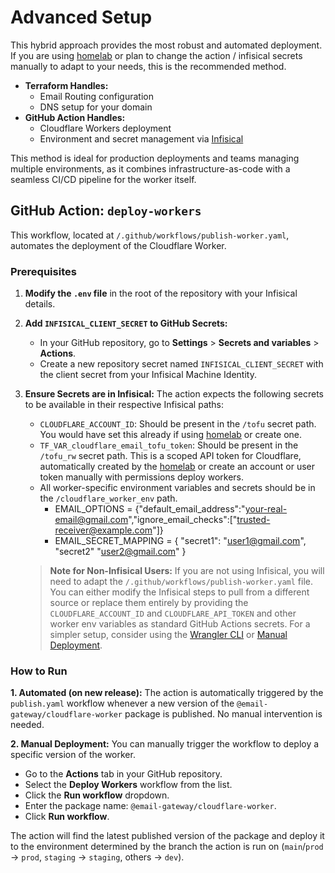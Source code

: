 # Advanced Setup

This hybrid approach provides the most robust and automated deployment. If you are using [homelab](https://github.com/CutTheCrapTech/homelab/) or plan to change the action / infisical secrets manually to adapt to your needs, this is the recommended method.

- **Terraform Handles:**
  - Email Routing configuration
  - DNS setup for your domain
- **GitHub Action Handles:**
  - Cloudflare Workers deployment
  - Environment and secret management via [Infisical](https://infisical.com/)

This method is ideal for production deployments and teams managing multiple environments, as it combines infrastructure-as-code with a seamless CI/CD pipeline for the worker itself.

## GitHub Action: `deploy-workers`

This workflow, located at `/.github/workflows/publish-worker.yaml`, automates the deployment of the Cloudflare Worker.

### **Prerequisites**

1.  **Modify the `.env` file** in the root of the repository with your Infisical details.

2.  **Add `INFISICAL_CLIENT_SECRET` to GitHub Secrets:**
    - In your GitHub repository, go to **Settings** > **Secrets and variables** > **Actions**.
    - Create a new repository secret named `INFISICAL_CLIENT_SECRET` with the client secret from your Infisical Machine Identity.

3.  **Ensure Secrets are in Infisical:** The action expects the following secrets to be available in their respective Infisical paths:
    - `CLOUDFLARE_ACCOUNT_ID`: Should be present in the `/tofu` secret path. You would have set this already if using [homelab](https://github.com/CutTheCrapTech/homelab/tree/main/tofu/cloudflare/account-tokens) or create one.
    - `TF_VAR_cloudflare_email_tofu_token`: Should be present in the `/tofu_rw` secret path. This is a scoped API token for Cloudflare, automatically created by the [homelab](https://github.com/CutTheCrapTech/homelab/tree/main/tofu/cloudflare/account-tokens) or create an account or user token manually with permissions deploy workers.
    - All worker-specific environment variables and secrets should be in the `/cloudflare_worker_env` path.
      - EMAIL_OPTIONS = {"default_email_address":"your-real-email@gmail.com","ignore_email_checks":["trusted-receiver@example.com"]}
      - EMAIL_SECRET_MAPPING = { "secret1": "user1@gmail.com", "secret2" "user2@gmail.com" }

    > **Note for Non-Infisical Users:** If you are not using Infisical, you will need to adapt the `/.github/workflows/publish-worker.yaml` file. You can either modify the Infisical steps to pull from a different source or replace them entirely by providing the `CLOUDFLARE_ACCOUNT_ID` and `CLOUDFLARE_API_TOKEN` and other worker env variables as standard GitHub Actions secrets. For a simpler setup, consider using the [Wrangler CLI](README.md#option-2-wrangler-cli-recommended) or [Manual Deployment](README.md#option-1-manual-deployment-beginner-friendly).

### **How to Run**

**1. Automated (on new release):**
The action is automatically triggered by the `publish.yaml` workflow whenever a new version of the `@email-gateway/cloudflare-worker` package is published. No manual intervention is needed.

**2. Manual Deployment:**
You can manually trigger the workflow to deploy a specific version of the worker.

- Go to the **Actions** tab in your GitHub repository.
- Select the **Deploy Workers** workflow from the list.
- Click the **Run workflow** dropdown.
- Enter the package name: `@email-gateway/cloudflare-worker`.
- Click **Run workflow**.

The action will find the latest published version of the package and deploy it to the environment determined by the branch the action is run on (`main`/`prod` -> `prod`, `staging` -> `staging`, others -> `dev`).
